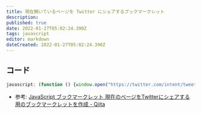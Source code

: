 ```yaml
---
title: 現在開いているページを Twitter にシェアするブックマークレット
description: 
published: true
date: 2022-01-27T05:02:24.390Z
tags: javascript
editor: markdown
dateCreated: 2022-01-27T05:02:24.390Z
---
```


## コード
```javascript
javascript: (function () {window.open("https://twitter.com/intent/tweet?url=" + encodeURIComponent(location.href) + "&text=" + encodeURIComponent(document.title),"_blank", "width=600,height=300");})(); 
```
* 参考: [JavaScript  ブックマークレット 現在のページをTwitterにシェアする用のブックマークレットを作成 - Qiita](https://qiita.com/koara-local/items/3e4bdcf1f929e619344c)